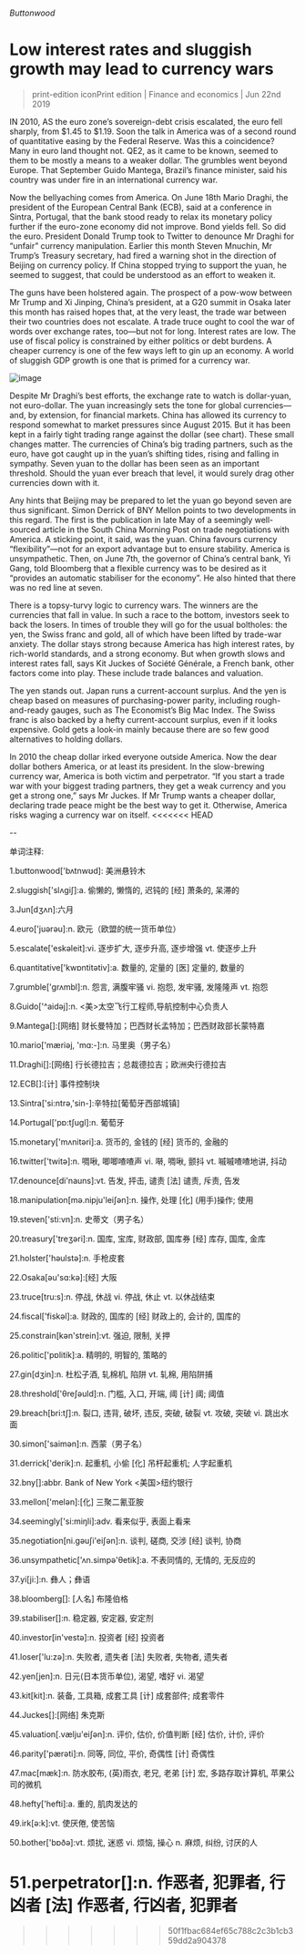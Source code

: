###### Buttonwood
# Low interest rates and sluggish growth may lead to currency wars 
> print-edition iconPrint edition | Finance and economics | Jun 22nd 2019 
IN 2010, AS the euro zone’s sovereign-debt crisis escalated, the euro fell sharply, from $1.45 to $1.19. Soon the talk in America was of a second round of quantitative easing by the Federal Reserve. Was this a coincidence? Many in euro land thought not. QE2, as it came to be known, seemed to them to be mostly a means to a weaker dollar. The grumbles went beyond Europe. That September Guido Mantega, Brazil’s finance minister, said his country was under fire in an international currency war. 
Now the bellyaching comes from America. On June 18th Mario Draghi, the president of the European Central Bank (ECB), said at a conference in Sintra, Portugal, that the bank stood ready to relax its monetary policy further if the euro-zone economy did not improve. Bond yields fell. So did the euro. President Donald Trump took to Twitter to denounce Mr Draghi for “unfair” currency manipulation. Earlier this month Steven Mnuchin, Mr Trump’s Treasury secretary, had fired a warning shot in the direction of Beijing on currency policy. If China stopped trying to support the yuan, he seemed to suggest, that could be understood as an effort to weaken it. 
The guns have been holstered again. The prospect of a pow-wow between Mr Trump and Xi Jinping, China’s president, at a G20 summit in Osaka later this month has raised hopes that, at the very least, the trade war between their two countries does not escalate. A trade truce ought to cool the war of words over exchange rates, too—but not for long. Interest rates are low. The use of fiscal policy is constrained by either politics or debt burdens. A cheaper currency is one of the few ways left to gin up an economy. A world of sluggish GDP growth is one that is primed for a currency war. 
![image](images/20190622_FNC277.png) 
Despite Mr Draghi’s best efforts, the exchange rate to watch is dollar-yuan, not euro-dollar. The yuan increasingly sets the tone for global currencies—and, by extension, for financial markets. China has allowed its currency to respond somewhat to market pressures since August 2015. But it has been kept in a fairly tight trading range against the dollar (see chart). These small changes matter. The currencies of China’s big trading partners, such as the euro, have got caught up in the yuan’s shifting tides, rising and falling in sympathy. Seven yuan to the dollar has been seen as an important threshold. Should the yuan ever breach that level, it would surely drag other currencies down with it. 
Any hints that Beijing may be prepared to let the yuan go beyond seven are thus significant. Simon Derrick of BNY Mellon points to two developments in this regard. The first is the publication in late May of a seemingly well-sourced article in the South China Morning Post on trade negotiations with America. A sticking point, it said, was the yuan. China favours currency “flexibility”—not for an export advantage but to ensure stability. America is unsympathetic. Then, on June 7th, the governor of China’s central bank, Yi Gang, told Bloomberg that a flexible currency was to be desired as it “provides an automatic stabiliser for the economy”. He also hinted that there was no red line at seven. 
There is a topsy-turvy logic to currency wars. The winners are the currencies that fall in value. In such a race to the bottom, investors seek to back the losers. In times of trouble they will go for the usual boltholes: the yen, the Swiss franc and gold, all of which have been lifted by trade-war anxiety. The dollar stays strong because America has high interest rates, by rich-world standards, and a strong economy. But when growth slows and interest rates fall, says Kit Juckes of Société Générale, a French bank, other factors come into play. These include trade balances and valuation. 
The yen stands out. Japan runs a current-account surplus. And the yen is cheap based on measures of purchasing-power parity, including rough-and-ready gauges, such as The Economist’s Big Mac Index. The Swiss franc is also backed by a hefty current-account surplus, even if it looks expensive. Gold gets a look-in mainly because there are so few good alternatives to holding dollars. 
In 2010 the cheap dollar irked everyone outside America. Now the dear dollar bothers America, or at least its president. In the slow-brewing currency war, America is both victim and perpetrator. “If you start a trade war with your biggest trading partners, they get a weak currency and you get a strong one,” says Mr Juckes. If Mr Trump wants a cheaper dollar, declaring trade peace might be the best way to get it. Otherwise, America risks waging a currency war on itself. 
<<<<<<< HEAD
-- 
 单词注释:
1.buttonwood['bʌtnwʊd]: 美洲悬铃木 
2.sluggish['slʌgiʃ]:a. 偷懒的, 懒惰的, 迟钝的 [经] 萧条的, 呆滞的 
3.Jun[dʒʌn]:六月 
4.euro['juәrәu]:n. 欧元（欧盟的统一货币单位） 
5.escalate['eskәleit]:vi. 逐步扩大, 逐步升高, 逐步增强 vt. 使逐步上升 
6.quantitative['kwɒntitәtiv]:a. 数量的, 定量的 [医] 定量的, 数量的 
7.grumble['grʌmbl]:n. 怨言, 满腹牢骚 vi. 抱怨, 发牢骚, 发隆隆声 vt. 抱怨 
8.Guido['^aidәj]:n. <美>太空飞行工程师,导航控制中心负责人 
9.Mantega[]:[网络] 财长曼特加；巴西财长孟特加；巴西财政部长蒙特嘉 
10.mario['mæriәj, 'mɑ:-]:n. 马里奥（男子名） 
11.Draghi[]:[网络] 行长德拉吉；总裁德拉吉；欧洲央行德拉吉 
12.ECB[]:[计] 事件控制块 
13.Sintra['si:ntrә,'sin-]:辛特拉[葡萄牙西部城镇] 
14.Portugal['pɒ:tʃugl]:n. 葡萄牙 
15.monetary['mʌnitәri]:a. 货币的, 金钱的 [经] 货币的, 金融的 
16.twitter['twitә]:n. 啁啾, 唧唧喳喳声 vi. 啭, 啁啾, 颤抖 vt. 嘁嘁喳喳地讲, 抖动 
17.denounce[di'nauns]:vt. 告发, 抨击, 谴责 [法] 谴责, 斥责, 告发 
18.manipulation[mә.nipju'leiʃәn]:n. 操作, 处理 [化] (用手)操作; 使用 
19.steven['sti:vn]:n. 史蒂文（男子名） 
20.treasury['treʒәri]:n. 国库, 宝库, 财政部, 国库券 [经] 库存, 国库, 金库 
21.holster['hәulstә]:n. 手枪皮套 
22.Osaka[әu'sɑ:kә]:[经] 大阪 
23.truce[tru:s]:n. 停战, 休战 vi. 停战, 休止 vt. 以休战结束 
24.fiscal['fiskәl]:a. 财政的, 国库的 [经] 财政上的, 会计的, 国库的 
25.constrain[kәn'strein]:vt. 强迫, 限制, 关押 
26.politic['pɒlitik]:a. 精明的, 明智的, 策略的 
27.gin[dʒin]:n. 杜松子酒, 轧棉机, 陷阱 vt. 轧棉, 用陷阱捕 
28.threshold['θreʃәuld]:n. 门槛, 入口, 开端, 阈 [计] 阈; 阈值 
29.breach[bri:tʃ]:n. 裂口, 违背, 破坏, 违反, 突破, 破裂 vt. 攻破, 突破 vi. 跳出水面 
30.simon['saimәn]:n. 西蒙（男子名） 
31.derrick['derik]:n. 起重机, 小偷 [化] 吊杆起重机; 人字起重机 
32.bny[]:abbr. Bank of New York <美国>纽约银行 
33.mellon['melәn]:[化] 三聚二氰亚胺 
34.seemingly['si:miŋli]:adv. 看来似乎, 表面上看来 
35.negotiation[ni.gәuʃi'eiʃәn]:n. 谈判, 磋商, 交涉 [经] 谈判, 协商 
36.unsympathetic['ʌn.simpә'θetik]:a. 不表同情的, 无情的, 无反应的 
37.yi[ji:]:n. 彝人；彝语 
38.bloomberg[]: [人名] 布隆伯格 
39.stabiliser[]:n. 稳定器, 安定器, 安定剂 
40.investor[in'vestә]:n. 投资者 [经] 投资者 
41.loser['lu:zә]:n. 失败者, 遗失者 [法] 失败者, 失物者, 遗失者 
42.yen[jen]:n. 日元(日本货币单位), 渴望, 嗜好 vi. 渴望 
43.kit[kit]:n. 装备, 工具箱, 成套工具 [计] 成套部件; 成套零件 
44.Juckes[]:[网络] 朱克斯 
45.valuation[.vælju'eiʃәn]:n. 评价, 估价, 价值判断 [经] 估价, 计价, 评价 
46.parity['pærәti]:n. 同等, 同位, 平价, 奇偶性 [计] 奇偶性 
47.mac[mæk]:n. 防水胶布, (英)雨衣, 老兄, 老弟 [计] 宏, 多路存取计算机, 苹果公司的微机 
48.hefty['hefti]:a. 重的, 肌肉发达的 
49.irk[ә:k]:vt. 使厌倦, 使苦恼 
50.bother['bɒðә]:vt. 烦扰, 迷惑 vi. 烦恼, 操心 n. 麻烦, 纠纷, 讨厌的人 
51.perpetrator[]:n. 作恶者, 犯罪者, 行凶者 [法] 作恶者, 行凶者, 犯罪者 
=======
>>>>>>> 50f1fbac684ef65c788c2c3b1cb359dd2a904378
